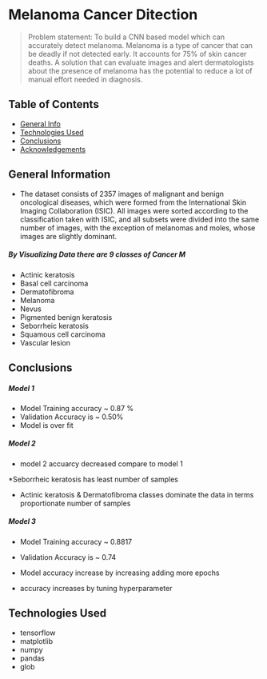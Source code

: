 # Melanoma Cancer Ditection
> Problem statement: To build a CNN based model which can accurately detect melanoma. Melanoma is a type of cancer that can be deadly if not detected early. It accounts for 75% of skin cancer deaths. A solution that can evaluate images and alert dermatologists about the presence of melanoma has the potential to reduce a lot of manual effort needed in diagnosis.


## Table of Contents
* [General Info](#general-information)
* [Technologies Used](#technologies-used)
* [Conclusions](#conclusions)
* [Acknowledgements](#acknowledgements)

<!-- You can include any other section that is pertinent to your problem -->

## General Information
- The dataset consists of 2357 images of malignant and benign oncological diseases, which were formed from the International Skin Imaging Collaboration (ISIC). All images were sorted according to the classification taken with ISIC, and all subsets were divided into the same number of images, with the exception of melanomas and moles, whose images are slightly dominant.
##### By Visualizing Data there are 9 classes of Cancer M

* Actinic keratosis
* Basal cell carcinoma
* Dermatofibroma
* Melanoma
* Nevus
* Pigmented benign keratosis
* Seborrheic keratosis
* Squamous cell carcinoma
* Vascular lesion

<!-- You don't have to answer all the questions - just the ones relevant to your project. -->

## Conclusions

##### Model 1
- Model Training accuracy ~ 0.87 %
- Validation Accuracy is ~ 0.50% 
- Model is over fit
##### Model 2
- model 2 accuarcy decreased compare to model 1

*Seborrheic keratosis has least number of samples 

* Actinic keratosis & Dermatofibroma classes dominate the data in terms proportionate number of samples

##### Model 3

- Model Training accuracy ~ 0.8817
- Validation Accuracy is ~ 0.74

- Model accuracy increase by increasing adding more epochs  
- accuracy increases by tuning hyperparameter


<!-- You don't have to answer all the questions - just the ones relevant to your project. -->


## Technologies Used
- tensorflow
- matplotlib
- numpy 
- pandas
- glob


<!-- As the libraries versions keep on changing, it is recommended to mention the version of library used in this project -->




